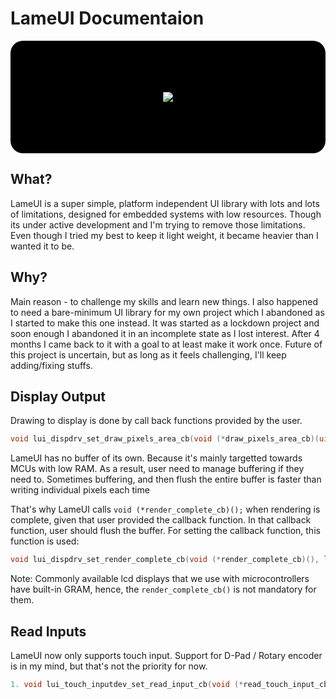 # LameUI Documentaion

<div style="display:flex; justify-content:center; align-items: center; background-color: black; height: 180px; border-radius: 20px;"><img src="../../logo_dark_small.png" /></div>

## What?
LameUI is a super simple, platform independent UI library with lots and lots of limitations, designed for embedded systems with low resources. Though its under active development and I'm trying to remove those limitations. Even though I tried my best to keep it light weight, it became heavier than I wanted it to be.

## Why?
Main reason - to challenge my skills and learn new things. I also happened to need a bare-minimum UI library for my own project which I abandoned as I started to make this one instead. It was started as a lockdown project and soon enough I abandoned it in an incomplete state as I lost interest. After 4 months I came back to it with a goal to at least make it work once. Future of this project is uncertain, but as long as it feels challenging, I'll keep adding/fixing stuffs.

## Display Output
Drawing to display is done by call back functions provided by the user.

```C
void lui_dispdrv_set_draw_pixels_area_cb(void (*draw_pixels_area_cb)(uint16_t x, uint16_t y, uint16_t w, uint16_t h, uint16_t color), lui_dispdrv_t *dispdrv);
```

LameUI has no buffer of its own. Because it's mainly targetted towards MCUs with low RAM. As a result, user need to manage buffering if they need to. Sometimes buffering, and then flush the entire buffer is faster than writing individual pixels each time

That's why LameUI calls `void (*render_complete_cb)();` when rendering is complete, given that user provided the callback function. In that callback function, user should flush the buffer. For setting the callback function, this function is used:

```C
void lui_dispdrv_set_render_complete_cb(void (*render_complete_cb)(), lui_dispdrv_t *dispdrv)
```

Note: Commonly available lcd displays that we use with microcontrollers have built-in GRAM, hence, the `render_complete_cb()` is not mandatory for them.

## Read Inputs
LameUI now only supports touch input. Support for D-Pad / Rotary encoder is in my mind, but that's not the priority for now.

```C
1. void lui_touch_inputdev_set_read_input_cb(void (*read_touch_input_cb)(tLuiTouchInputData *inputdata), tLuiTouchInputDev *inputdev);
```



